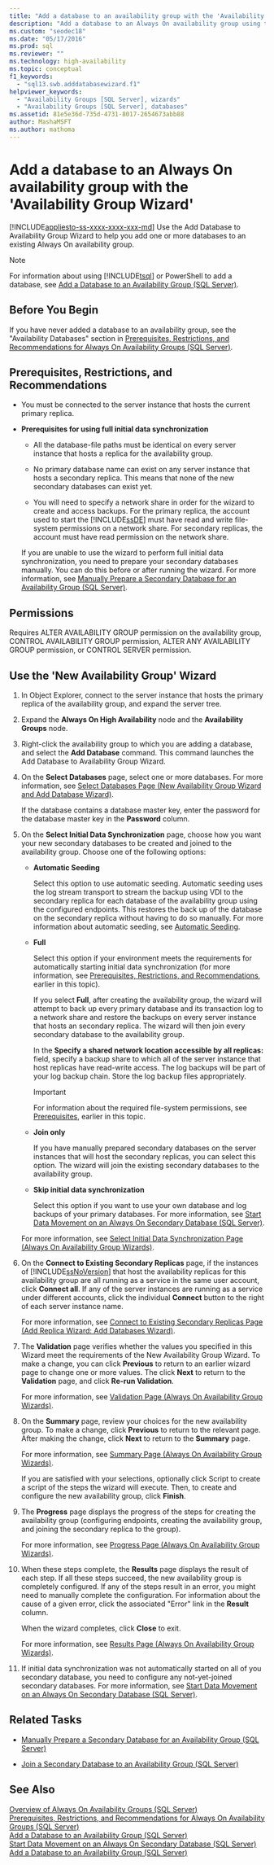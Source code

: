 ```yaml
---
title: "Add a database to an availability group with the 'Availability Group Wizard'"
description: "Add a database to an Always On availability group using the 'Availability Group Wizard' within SQL Server Management Studio." 
ms.custom: "seodec18"
ms.date: "05/17/2016"
ms.prod: sql
ms.reviewer: ""
ms.technology: high-availability
ms.topic: conceptual
f1_keywords: 
  - "sql13.swb.adddatabasewizard.f1"
helpviewer_keywords: 
  - "Availability Groups [SQL Server], wizards"
  - "Availability Groups [SQL Server], databases"
ms.assetid: 81e5e36d-735d-4731-8017-2654673abb88
author: MashaMSFT
ms.author: mathoma
---
```

# Add a database to an Always On availability group with the 'Availability Group Wizard'
[!INCLUDE[appliesto-ss-xxxx-xxxx-xxx-md](../../../includes/applies-to-version/sqlserver.md)]
  Use the Add Database to Availability Group Wizard to help you add one or more databases to an existing Always On availability group.  
  
> [!NOTE]  
>  For information about using [!INCLUDE[tsql](../../../includes/tsql-md.md)] or PowerShell to add a database, see [Add a Database to an Availability Group &#40;SQL Server&#41;](../../../database-engine/availability-groups/windows/availability-group-add-a-database.md).  
  

  
##  <a name="BeforeYouBegin"></a> Before You Begin  
 If you have never added a database to an availability group, see the "Availability Databases" section in [Prerequisites, Restrictions, and Recommendations for Always On Availability Groups &#40;SQL Server&#41;](../../../database-engine/availability-groups/windows/prereqs-restrictions-recommendations-always-on-availability.md).  
  
##  <a name="Prerequisites"></a> Prerequisites, Restrictions, and Recommendations  
  
-   You must be connected to the server instance that hosts the current primary replica.  
  
-   **Prerequisites for using full initial data synchronization**  
  
    -   All the database-file paths must be identical on every server instance that hosts a replica for the availability group.  
  
    -   No primary database name can exist on any server instance that hosts a secondary replica. This means that none of the new secondary databases can exist yet.  
  
    -   You will need to specify a network share in order for the wizard to create and access backups. For the primary replica, the account used to start the [!INCLUDE[ssDE](../../../includes/ssde-md.md)] must have read and write file-system permissions on a network share. For secondary replicas, the account must have read permission on the network share.  
  
     If you are unable to use the wizard to perform full initial data synchronization, you need to prepare your secondary databases manually. You can do this before or after running the wizard. For more information, see [Manually Prepare a Secondary Database for an Availability Group &#40;SQL Server&#41;](../../../database-engine/availability-groups/windows/manually-prepare-a-secondary-database-for-an-availability-group-sql-server.md).  
  
  
##  <a name="Permissions"></a> Permissions  
 Requires ALTER AVAILABILITY GROUP permission on the availability group, CONTROL AVAILABILITY GROUP permission, ALTER ANY AVAILABILITY GROUP permission, or CONTROL SERVER permission.  
  
##  Use the 'New Availability Group' Wizard
  
1.  In Object Explorer, connect to the server instance that hosts the primary replica of the availability group, and expand the server tree.  
  
2.  Expand the **Always On High Availability** node and the **Availability Groups** node.  
  
3.  Right-click the availability group to which you are adding a database, and select the **Add Database** command. This command launches the Add Database to Availability Group Wizard.  
  
4.  On the **Select Databases** page, select one or more databases. For more information, see [Select Databases Page &#40;New Availability Group Wizard and Add Database Wizard&#41;](../../../database-engine/availability-groups/windows/select-databases-page-new-availability-group-wizard-and-add-database-wizard.md).  
  
     If the database contains a database master key, enter the password for the database master key in the **Password** column.  
  
5.  On the **Select Initial Data Synchronization** page, choose how you want your new secondary databases to be created and joined to the availability group. Choose one of the following options:  

    - **Automatic Seeding**
      
      Select this option to use automatic seeding. Automatic seeding uses the log stream transport to stream the backup using VDI to the secondary replica for each database of the availability group using the configured endpoints. This restores the back up of the database on the secondary replica without having to do so manually. For more information about automatic seeding, see [Automatic Seeding](automatic-seeding-secondary-replicas.md).
  
    -   **Full**  
  
         Select this option if your environment meets the requirements for automatically starting initial data synchronization (for more information, see [Prerequisites, Restrictions, and Recommendations](#Prerequisites), earlier in this topic).  
  
         If you select **Full**, after creating the availability group, the wizard will attempt to back up every primary database and its transaction log to a network share and restore the backups on every server instance that hosts an secondary replica. The wizard will then join every secondary database to the availability group.  
  
         In the **Specify a shared network location accessible by all replicas:** field, specify a backup share to which all of the server instance that host replicas have read-write access. The log backups will be part of your log backup chain. Store the log backup files appropriately.  
  
        > [!IMPORTANT]  
        >  For information about the required file-system permissions, see [Prerequisites](#Prerequisites), earlier in this topic.  
  
    -   **Join only**  
  
         If you have manually prepared secondary databases on the server instances that will host the secondary replicas, you can select this option. The wizard will join the existing secondary databases to the availability group.  
  
    -   **Skip initial data synchronization**  
  
         Select this option if you want to use your own database and log backups of your primary databases. For more information, see [Start Data Movement on an Always On Secondary Database &#40;SQL Server&#41;](../../../database-engine/availability-groups/windows/start-data-movement-on-an-always-on-secondary-database-sql-server.md).  
  
     For more information, see [Select Initial Data Synchronization Page &#40;Always On Availability Group Wizards&#41;](../../../database-engine/availability-groups/windows/select-initial-data-synchronization-page-always-on-availability-group-wizards.md).  
  
6.  On the **Connect to Existing Secondary Replicas** page, if the instances of [!INCLUDE[ssNoVersion](../../../includes/ssnoversion-md.md)] that host the availability replicas for this availability group are all running as a service in the same user account, click **Connect all**. If any of the server instances are running as a service under different accounts, click the individual **Connect** button to the right of each server instance name.  
  
     For more information, see [Connect to Existing Secondary Replicas Page &#40;Add Replica Wizard: Add Databases Wizard&#41;](../../../database-engine/availability-groups/windows/connect-to-existing-secondary-replicas-page.md).  
  
7.  The **Validation** page verifies whether the values you specified in this Wizard meet the requirements of the New Availability Group Wizard. To make a change, you can click **Previous** to return to an earlier wizard page to change one or more values. The click **Next** to return to the **Validation** page, and click **Re-run Validation**.  
  
     For more information, see [Validation Page &#40;Always On Availability Group Wizards&#41;](../../../database-engine/availability-groups/windows/validation-page-always-on-availability-group-wizards.md).  
  
8.  On the **Summary** page, review your choices for the new availability group. To make a change, click **Previous** to return to the relevant page. After making the change, click **Next** to return to the **Summary** page.  
  
     For more information, see [Summary Page &#40;Always On Availability Group Wizards&#41;](../../../database-engine/availability-groups/windows/summary-page-always-on-availability-group-wizards.md).  
  
     If you are satisfied with your selections, optionally click Script to create a script of the steps the wizard will execute. Then, to create and configure the new availability group, click **Finish**.  
  
9. The **Progress** page displays the progress of the steps for creating the availability group (configuring endpoints, creating the availability group, and joining the secondary replica to the group).  
  
     For more information, see [Progress Page &#40;Always On Availability Group Wizards&#41;](../../../database-engine/availability-groups/windows/progress-page-always-on-availability-group-wizards.md).  
  
10. When these steps complete, the **Results** page displays the result of each step. If all these steps succeed, the new availability group is completely configured. If any of the steps result in an error, you might need to manually complete the configuration. For information about the cause of a given error, click the associated "Error" link in the **Result** column.  
  
     When the wizard completes, click **Close** to exit.  
  
     For more information, see [Results Page &#40;Always On Availability Group Wizards&#41;](../../../database-engine/availability-groups/windows/results-page-always-on-availability-group-wizards.md).  
  
11. If initial data synchronization was not automatically started on all of you secondary database, you need to configure any not-yet-joined secondary databases. For more information, see [Start Data Movement on an Always On Secondary Database &#40;SQL Server&#41;](../../../database-engine/availability-groups/windows/start-data-movement-on-an-always-on-secondary-database-sql-server.md).  
  
##  <a name="RelatedTasks"></a> Related Tasks  
  
-   [Manually Prepare a Secondary Database for an Availability Group &#40;SQL Server&#41;](../../../database-engine/availability-groups/windows/manually-prepare-a-secondary-database-for-an-availability-group-sql-server.md)  
  
-   [Join a Secondary Database to an Availability Group &#40;SQL Server&#41;](../../../database-engine/availability-groups/windows/join-a-secondary-database-to-an-availability-group-sql-server.md)  
  
## See Also  
 [Overview of Always On Availability Groups &#40;SQL Server&#41;](../../../database-engine/availability-groups/windows/overview-of-always-on-availability-groups-sql-server.md)   
 [Prerequisites, Restrictions, and Recommendations for Always On Availability Groups &#40;SQL Server&#41;](../../../database-engine/availability-groups/windows/prereqs-restrictions-recommendations-always-on-availability.md)   
 [Add a Database to an Availability Group &#40;SQL Server&#41;](../../../database-engine/availability-groups/windows/availability-group-add-a-database.md)   
 [Start Data Movement on an Always On Secondary Database &#40;SQL Server&#41;](../../../database-engine/availability-groups/windows/start-data-movement-on-an-always-on-secondary-database-sql-server.md)   
 [Add a Database to an Availability Group &#40;SQL Server&#41;](../../../database-engine/availability-groups/windows/availability-group-add-a-database.md)  
  
  
